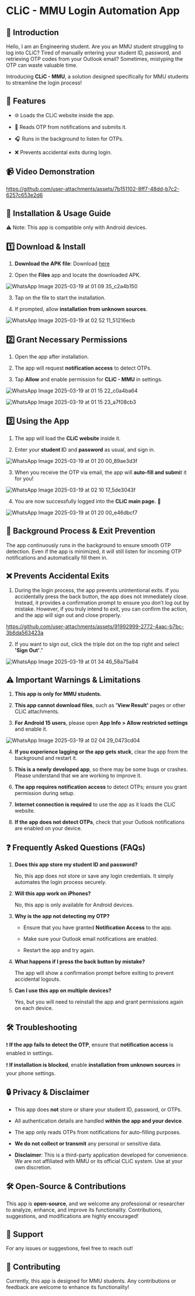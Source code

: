 # CLiC - MMU Login Automation App

## 🚀 Introduction

Hello, I am an Engineering student. Are you an MMU student struggling to log into CLiC? Tired of manually entering your student ID, password, and retrieving OTP codes from your Outlook email? Sometimes, mistyping the OTP can waste valuable time.

Introducing **CLiC - MMU**, a solution designed specifically for MMU students to streamline the login process!

## 📌 Features

* 🌐 Loads the CLiC website inside the app.

* 📩 Reads OTP from notifications and submits it.

* 🎧 Runs in the background to listen for OTPs.

* ❌ Prevents accidental exits during login.

## 📹 Video Demonstration

https://github.com/user-attachments/assets/7b151102-8ff7-48dd-b7c2-6257c653e2d6

## 📲 Installation & Usage Guide

⚠ Note: This app is compatible only with Android devices.

## 1️⃣ Download & Install

1. **Download the APK file**: Download [here](https://fileport.io/Tp6buQcPXgRc)

2. Open the **Files** app and locate the downloaded APK.
   
![WhatsApp Image 2025-03-19 at 01 09 35_c2a4b150](https://github.com/user-attachments/assets/4fda7fd0-cbc5-4ef7-861c-7f6eb3b03cd5)


3. Tap on the file to start the installation.

4. If prompted, allow **installation from unknown sources**.

![WhatsApp Image 2025-03-19 at 02 52 11_51216ecb](https://github.com/user-attachments/assets/94734bf9-4cf1-429a-bbc8-28d8a0e7dfe9)


## 2️⃣ Grant Necessary Permissions

1. Open the app after installation.

2. The app will request **notification access** to detect OTPs.

3. Tap **Allow** and enable permission for **CLiC - MMU** in settings.

![WhatsApp Image 2025-03-19 at 01 15 22_c0a4ba64](https://github.com/user-attachments/assets/a8e8688e-4703-4cba-8114-c5a087571878)

![WhatsApp Image 2025-03-19 at 01 15 23_a7f08cb3](https://github.com/user-attachments/assets/e5558740-cc34-4327-99dc-ddc4f537a8ed)


## 3️⃣ Using the App

1. The app will load the **CLiC website** inside it.

2. Enter your **student I**D and **password** as usual, and sign in.

![WhatsApp Image 2025-03-19 at 01 20 00_89ae3d3f](https://github.com/user-attachments/assets/c3a26edf-8a39-441c-ac0a-77af94593aad)


3. When you receive the OTP via email, the app will **auto-fill and submi**t it for you!

![WhatsApp Image 2025-03-19 at 02 10 17_5de3043f](https://github.com/user-attachments/assets/1c78dd11-b069-4ed9-9632-2c3550997fae)


4. You are now successfully logged into the **CLiC main page.** 🎉

![WhatsApp Image 2025-03-19 at 01 20 00_e46dbcf7](https://github.com/user-attachments/assets/304821b6-8194-4f01-b4da-d1dccf751434)


## 🔄 Background Process & Exit Prevention

The app continuously runs in the background to ensure smooth OTP detection. Even if the app is minimized, it will still listen for incoming OTP notifications and automatically fill them in.

## ❌ Prevents Accidental Exits

1. During the login process, the app prevents unintentional exits. If you accidentally press the back button, the app does not immediately close. Instead, it provides a confirmation prompt to ensure you don’t log out by mistake. However, if you truly intend to exit, you can confirm the action, and the app will sign out and close properly.

https://github.com/user-attachments/assets/91992999-2772-4aac-b7bc-3b6da563423a


2. If you want to sign out, click the triple dot on the top right and select **'Sign Out'**."

![WhatsApp Image 2025-03-19 at 01 34 46_58a75a84](https://github.com/user-attachments/assets/dae7eee2-0fbc-4bd7-b725-d9560a4f3657)


## ⚠ Important Warnings & Limitations

1. **This app is only for MMU students.**
   
2. **This app cannot download files**, such as **'View Result'** pages or other CLiC attachments.

3. **For Android 15 users**, please open **App Info > Allow restricted settings** and enable it.

![WhatsApp Image 2025-03-19 at 02 04 29_0473cd04](https://github.com/user-attachments/assets/ba6511c8-6b13-4a40-a231-f1bb97f67f3f)


4. **If you experience lagging or the app gets stuck**, clear the app from the background and restart it.

5. **This is a newly developed app**, so there may be some bugs or crashes. Please understand that we are working to improve it.

6. **The app requires notification access** to detect OTPs; ensure you grant permission during setup.

7. **Internet connection is required** to use the app as it loads the CLiC website.

8. **If the app does not detect OTPs**, check that your Outlook notifications are enabled on your device.
   

## ❓ Frequently Asked Questions (FAQs)

1. **Does this app store my student ID and password?**

   No, this app does not store or save any login credentials. It simply automates the login process securely.

2. **Will this app work on iPhones?**
   
   No, this app is only available for Android devices.

3. **Why is the app not detecting my OTP?**

   * Ensure that you have granted **Notification Access** to the app.
   
   * Make sure your Outlook email notifications are enabled.
   
   * Restart the app and try again.

4. **What happens if I press the back button by mistake?**
   
   The app will show a confirmation prompt before exiting to prevent accidental logouts.

5. **Can I use this app on multiple devices?**
   
   Yes, but you will need to reinstall the app and grant permissions again on each device.
   

## 🛠 Troubleshooting

❗ **If the app fails to detect the OTP**, ensure that **notification access** is enabled in settings.

❗ **If installation is blocked**, enable **installation from unknown sources** in your phone settings.


## 🔒 Privacy & Disclaimer

* This app does **not** store or share your student ID, password, or OTPs.

* All authentication details are handled **within the app and your device**.

* The app only reads OTPs from notifications for auto-filling purposes.

* **We do not collect or transmit** any personal or sensitive data.

* **Disclaimer**: This is a third-party application developed for convenience. We are not affiliated with MMU or its official CLiC system. Use at your own discretion.


## 🛠 Open-Source & Contributions

This app is **open-source**, and we welcome any professional or researcher to analyze, enhance, and improve its functionality. Contributions, suggestions, and modifications are highly encouraged!


## 📧 Support

For any issues or suggestions, feel free to reach out!


## 🤝 Contributing

Currently, this app is designed for MMU students. Any contributions or feedback are welcome to enhance its functionality!


